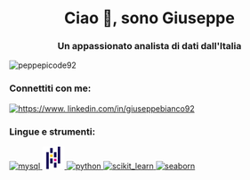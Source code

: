 <h1 align="center">Ciao 👋, sono Giuseppe</h1>
<h3 align="center">Un appassionato analista di dati dall'Italia</h3>

<p align="left"> <img src=" https://komarev.com/ghpvc/?username=peppepicode92&label=Profile%20views&color=0e75b6&style=flat" alt="peppepicode92" /> </p>

<h3 align="left">Connettiti con me:</h3>
<p align="left">
<a href="https://linkedin.com/in/https://www.linkedin.com/in/giuseppebianco92" target="blank"><img align="center" src="https://raw.githubusercontent.com/rahuldkjain/github-profile-readme-generator/master/src/images/icons/Social/linked-in-alt.svg" alt="https://www. linkedin.com/in/giuseppebianco92" Height="30" width="40" /></a>
</p>

<h3 align="left">Lingue e strumenti:</h3>
<p align="left "> <a href="https://www.mysql.com/" target="_blank" rel="noreferrer"> <img src="https://raw.githubusercontent.com/devicons/devicon/master/ icone/mysql/mysql-original-wordmark.svg" alt="mysql" larghezza="40" altezza="40"/> </a> <a href="https://pandas.pydata.org/" target ="_blank" rel="noreferrer"> <img src="https://raw.githubusercontent.com/devicons/devicon/2ae2a900d2f041da66e950e4d48052658d850630/icons/pandas/pandas-original.svg" alt="pandas" width="40 " altezza="40"/> </a> <a href="https://www.python.org" target="_blank" rel="noreferrer"> <img src="https://raw.githubusercontent .com/devicons/devicon/master/icons/python/python-original.svg" alt="python" larghezza="40" altezza="40"/> </a> <a href="https://scikit -learn.org/" target="_blank" rel="noreferrer"> <img src="https://upload.wikimedia.org/wikipedia/commons/0/05/Scikit_learn_logo_small.svg" alt="scikit_learn" larghezza ="40" Height="40"/> </a> <a href="https://seaborn.pydata.org/" target="_blank" rel="noreferrer"> <img src="https:/ /seaborn.pydata.org/_images/logo-mark-lightbg.svg" alt="seaborn" larghezza="40" altezza="40"/> </a> </p> <p>



